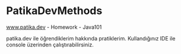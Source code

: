 # PatikaDevMethods
 www.patika.dev - Homework - Java101
 
 
 
 patika.dev ile öğrendiklerim hakkında pratiklerim. Kullandığınız IDE ile console üzerinden çalıştırabilirsiniz.
